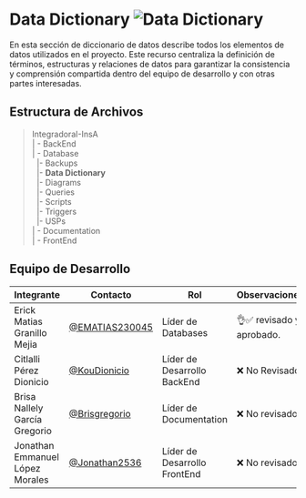 # Data Dictionary  ![Data Dictionary](https://img.shields.io/badge/MySQL-005C84?style=for-the-badge&logo=mysql&logoColor=white)

En esta sección de diccionario de datos describe todos los elementos de datos utilizados en el proyecto. Este recurso centraliza la definición de términos, estructuras y relaciones de datos para garantizar la consistencia y comprensión compartida dentro del equipo de desarrollo y con otras partes interesadas.
## Estructura de Archivos

>IntegradoraI-InsA<br>
>| - BackEnd <br>
>| - Database<br>
>&nbsp;&nbsp;|- Backups<br>
>&nbsp;&nbsp;|- **Data Dictionary**<br>
>&nbsp;&nbsp;|- Diagrams<br>
>&nbsp;&nbsp;|- Queries<br>
>&nbsp;&nbsp;|- Scripts<br>
>&nbsp;&nbsp;|- Triggers<br>
>&nbsp;&nbsp;|- USPs<br>
>| - Documentation<br>
>| - FrontEnd


## Equipo de Desarrollo

|Integrante|Contacto|Rol|Observaciones|
|------------|--------|---|---|
|Erick Matias Granillo Mejia|[@EMATIAS230045](https://github.com/EMATIAS230045)|Líder de Databases|👌✅ revisado y aprobado.|
|Citlalli Pérez Dionicio|[@KouDionicio](https://github.com/KouDionicio)|Líder de Desarrollo BackEnd|❌ No Revisado.|
|Brisa Nallely García Gregorio|[@Brisgregorio](https://github.com/Brisgregorio)|Líder de Documentation|❌ No revisado |
|Jonathan Emmanuel López Morales|[@Jonathan2536](https://github.com/Jonathan2536)|Líder de Desarrollo FrontEnd|❌ No revisado|

